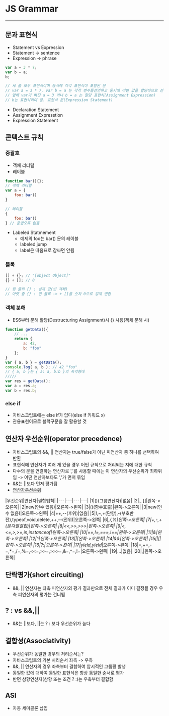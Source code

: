 # JS Grammar
***
## 문과 표현식
- Statement vs Expression
- Statement -> sentence
- Expression -> phrase
```js
var a = 3 * 7; 
var b = a;
b; 

// 세 줄 모두 표현식이며 동시에 각각 표현식이 포함된 문
// var a = 3 * 7, var b = a 는 각각 변수를선언하고 동시에 어떤 값을 할당하므로 선언문(Declaration Statement)
// 앞에 var가 빠진 a = 3 이나 b = a 는 할당 표현식(Assignment Expression)
// b는 표현식이며 문. 표현식 문(Expression Statement)
```
- Declaration Statement
- Assignment Expresstion
- Expression Statement

## 콘텍스트 규칙

### 중괄호
- 객체 리터럴
- 레이블
```js 
function bar(){};
// 객체 리터럴
var a = {
    foo: bar()
}

// 레이블
{
    foo: bar()
} // 문법오류 없음
```
- Labeled Statmement
    - 예제의 foo는 bar() 문의 레이블
    - labeled jump
    - label은 따옴표로 감싸면 안됨

### 블록
```js
[] + {}; // "[object Object]"
{} + []; // 0

// 윗 줄의 {} : 실제 값(빈 객체)
// 아랫 줄 {} : 빈 불록 -> + []를 숫자 0으로 강제 변환
```
### 객체 분해
- ES6부터 분해 할당(Destructuring Assignment)시 {} 사용(객체 분해 시)
```js
function getData(){
    // ...
    return {
        a: 42,
        b: "foo"
    };
}
var { a, b } = getData();
console.log( a, b ); // 42 "foo"
// { a, b }는 { a: a, b:b }의 축약형태
/////
var res = getData();
var a = res.a;
var b = res.b; 
```

### else if
- 자바스크립트에는 else if가 없다(else if 키워드 x)
- 관용표현이므로 블럭구문을 잘 활용할 것

## 연산자 우선순위(operator precedence)
- 자바스크립트의 &&, || 연산자는 true/false가 아닌 피연산자 중 하나를 선택하여 반환
- 표현식에 연산자가 여러 개 있을 경우 어떤 규칙으로 처리되는 지에 대한 규칙
- 다수의 문을 연결하는 연산자로 ','를 사용할 때에는 이 연산자의 우선순위가 최하위임 -> 어떤 연산자보다도 ','가 먼저 묶임
- &&는 ||보다 먼저 평가됨
- [연산자우선순위](https://developer.mozilla.org/ko/docs/Web/JavaScript/Reference/Operators/%EC%97%B0%EC%82%B0%EC%9E%90_%EC%9A%B0%EC%84%A0%EC%88%9C%EC%9C%84)

|우선순위|연산자|결합법칙|
|---|---|---|---|
|1|()(그룹연산자)|없음|
|2|., []|왼쪽->오른쪽|
|2|new(인수 있음)|오른쪽->왼쪽|
|3|()(함수호출)|왼쪽->오른쪽|
|3|new(인수 없음)|오른쪽->왼쪽|
|4|++,--(후위)|없음|
|5|!,~,+(단항),-(부호반전),typeof,void,delete,++,--(전위)|오른쪽->왼쪽|
|6|*,/,%|왼쪽->오른쪽|
|7|+,-,+(문자열결합)|왼쪽->오른쪽|
|8|<<,>>,>>>|왼쪽->오른쪽|
|9|<,<=,>,>=,in,instanceof|왼쪽->오른쪽|
|10|==,!=,===,!==|왼쪽->오른쪽|
|11|&|왼쪽->오른쪽|
|12|^|왼쪽->오른쪽|
|13|||왼쪽->오른쪽|
|14|&&|왼쪽->오른쪽|
|15||||왼쪽->오른쪽|
|16|?:|오른쪽->왼쪽|
|17|yield,yield*|오른쪽->왼쪽|
|18|=,+=,-=,*=,/=,%=,<<=,>>=,>>>=,&=,^=,!=|오른쪽->왼쪽|
|19|...|없음|
|20|,|왼쪽->오른쪽|

## 단락평가(short circuiting)
- &&, || 연산자는 좌측 피연산자의 평가 결과만으로 전체 결과가 이미 결정될 경우 우측 피연산자의 평가는 건너뜀

## ? : vs &&,||
- &&는 ||보다, ||는 ? : 보다 우선순위가 높다

## 결합성(Associativity)
- 우선순위가 동일한 경우의 처리순서는?
- 자바스크립트의 기본 처리순서 좌측 -> 우측
- &&, || 연산자의 경우 좌측부터 결합하여 암시적인 그룹핑 발생
- 동일한 값에 대하여 동일한 표현식은 항상 동일한 순서로 평가
- 반면 삼항연산자(삼항 또는 조건 ? :)는 우측부터 결합함

## ASI
- 자동 세미콜론 삽입
